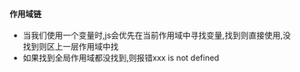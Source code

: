 #### 作用域链

- 当我们使用一个变量时,js会优先在当前作用域中寻找变量,找到则直接使用,没找到则区上一层作用域中找
- 如果找到全局作用域都没找到,则报错xxx is not defined